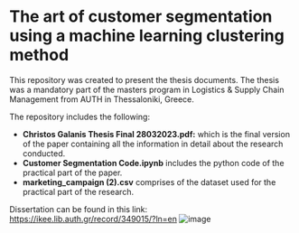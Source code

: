 # The art of customer segmentation using a machine learning clustering method
This repository was created to present the thesis documents. The thesis was a mandatory part of the masters program in Logistics & Supply Chain Management from AUTH in Thessaloniki, Greece.

The repository includes the following:
- **Christos Galanis Thesis Final 28032023.pdf:** which is the final version of the paper containing all the information in detail about the research conducted.
- **Customer Segmentation Code.ipynb** includes the python code of the practical part of the paper.
- **marketing_campaign (2).csv** comprises of the dataset used for the practical part of the research. 

Dissertation can be found in this link: https://ikee.lib.auth.gr/record/349015/?ln=en
![image](https://github.com/user-attachments/assets/f2a17e8e-38fd-4caa-a8b1-4444e08ec8ea)

